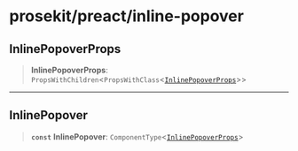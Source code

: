 # prosekit/preact/inline-popover

<a id="InlinePopoverProps" name="InlinePopoverProps"></a>

## InlinePopoverProps

> **InlinePopoverProps**: `PropsWithChildren`\<`PropsWithClass`\<[`InlinePopoverProps`](../lit/inline-popover.md#InlinePopoverProps)\>\>

***

<a id="InlinePopover" name="InlinePopover"></a>

## InlinePopover

> **`const`** **InlinePopover**: `ComponentType`\<[`InlinePopoverProps`](inline-popover.md#InlinePopoverProps)\>
